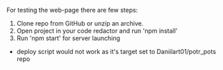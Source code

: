 For testing the web-page there are few steps:
1. Clone repo from GitHub or unzip an archive.
2. Open project in your code redactor and run 'npm install'
3. Run 'npm start' for server launching
* deploy script would not work as it's target set to Daniilart01/potr_pots repo

